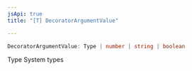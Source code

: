 ```yaml
---
jsApi: true
title: "[T] DecoratorArgumentValue"

---
```

```ts
DecoratorArgumentValue: Type | number | string | boolean
```

Type System types
